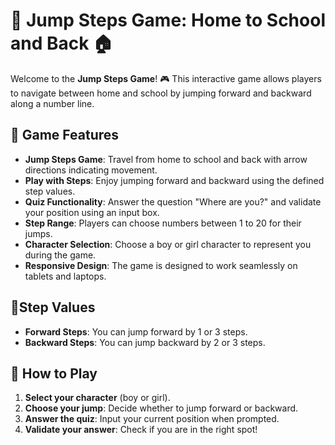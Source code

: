 # 🏫 Jump Steps Game: Home to School and Back 🏠

Welcome to the **Jump Steps Game**! 🎮 This interactive game allows players to navigate between home and school by jumping forward and backward along a number line. 

## 🎯 Game Features

- **Jump Steps Game**: Travel from home to school and back with arrow directions indicating movement.
- **Play with Steps**: Enjoy jumping forward and backward using the defined step values.
- **Quiz Functionality**: Answer the question "Where are you?" and validate your position using an input box.
- **Step Range**: Players can choose numbers between 1 to 20 for their jumps.
- **Character Selection**: Choose a boy or girl character to represent you during the game.
- **Responsive Design**: The game is designed to work seamlessly on tablets and laptops.

## 🚶Step Values

- **Forward Steps**: You can jump forward by 1 or 3 steps.
- **Backward Steps**: You can jump backward by 2 or 3 steps.

## 🚀 How to Play

1. **Select your character** (boy or girl).
2. **Choose your jump**: Decide whether to jump forward or backward.
3. **Answer the quiz**: Input your current position when prompted.
4. **Validate your answer**: Check if you are in the right spot!
